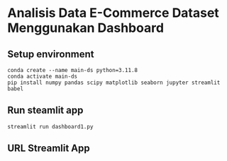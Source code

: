 # Analisis Data E-Commerce Dataset Menggunakan Dashboard

## Setup environment
```
conda create --name main-ds python=3.11.8
conda activate main-ds
pip install numpy pandas scipy matplotlib seaborn jupyter streamlit babel
```
## Run steamlit app
```
streamlit run dashboard1.py
```
## URL Streamlit App
```
